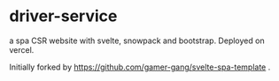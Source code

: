 # driver-service

a spa CSR website with svelte, snowpack and bootstrap.
Deployed on vercel.


Initially forked by https://github.com/gamer-gang/svelte-spa-template .

